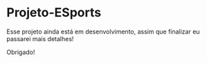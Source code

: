 # Projeto-ESports

Esse projeto ainda está em desenvolvimento, assim que finalizar eu passarei mais detalhes!

Obrigado!
